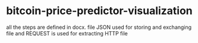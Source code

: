 # bitcoin-price-predictor-visualization
 all the steps are defined in docx. file 
 JSON used for storing and exchanging file
 and REQUEST is used for extracting HTTP file
